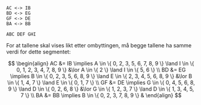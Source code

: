```
AC <-> IB
BD <-> EG
GF <-> DE
BA <-> BB
```

```
ABC DEF GHI
```

For at tallene skal vises likt etter ombyttingen, må begge tallene ha samme verdi for dette segmentet:

$$
\begin{align}
    AC &= IB \implies A \in \{ 0, 2, 3, 5, 6, 7, 8, 9 \} \land I \in \{ 0, 1, 2, 3, 4, 7, 8, 9 \} &\lor A \in \{ 2 \} \land I \in \{ 5, 6 \} \\
    BD &= EG \implies B \in \{ 0, 2, 3, 5, 6, 8, 9 \} \land E \in \{ 2, 3, 4, 5, 6, 8, 9 \} &\lor B \in \{ 1, 4, 7 \} \land E \in \{ 0, 1, 7 \} \\
    GF &= DE \implies G \in \{ 0, 4, 5, 6, 8, 9 \} \land D \in \{ 0, 2, 6, 8 \} &\lor G \in \{ 1, 2, 3, 7 \} \land D \in \{ 1, 3, 4, 5, 7 \} \\
    BA &= BB \implies B \in \{ 0, 2, 3, 7, 8, 9 \} &
\end{align}
$$
